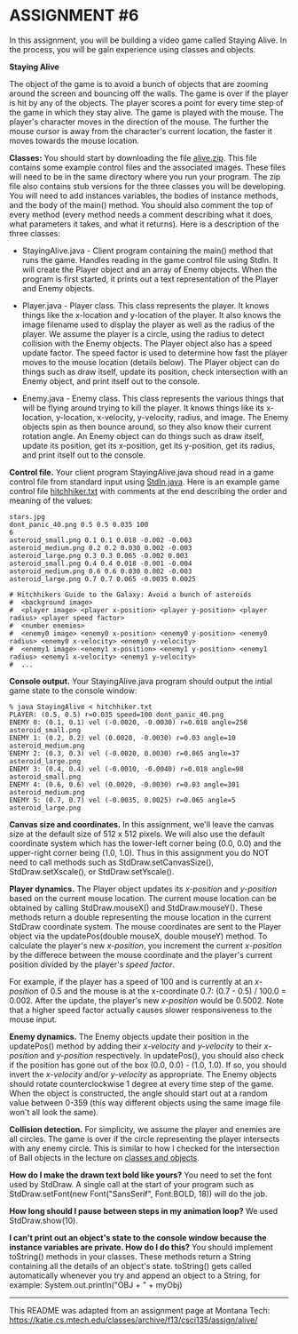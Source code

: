 # ASSIGNMENT #6  

In this assignment, you will be building a video game called Staying Alive. In the process, you will be gain experience using classes and objects.  
 
**Staying Alive**  

The object of the game is to avoid a bunch of objects that are zooming around the screen and bouncing off the walls. The game is over if the player is hit by any of the objects. The player scores a point for every time step of the game in which they stay alive. The game is played with the mouse. The player's character moves in the direction of the mouse. The further the mouse cursor is away from the character's current location, the faster it moves towards the mouse location.  

**Classes:** You should start by downloading the file [alive.zip](https://katie.cs.mtech.edu/classes/archive/f13/csci135/assign/alive/alive.zip). This file contains some example control files and the associated images. These files will need to be in the same directory where you run your program. The zip file also contains stub versions for the three classes you will be developing. You will need to add instances variables, the bodies of instance methods, and the body of the main() method. You should also comment the top of every method (every method needs a comment describing what it does, what parameters it takes, and what it returns). Here is a description of the three classes:  

* StayingAlive.java - Client program containing the main() method that runs the game. Handles reading in the game control file using StdIn. It will create the Player object and an array of Enemy objects. When the program is first started, it prints out a text representation of the Player and Enemy objects.  

* Player.java - Player class. This class represents the player. It knows things like the x-location and y-location of the player. It also knows the image filename used to display the player as well as the radius of the player. We assume the player is a circle, using the radius to detect collision with the Enemy objects. The Player object also has a speed update factor. The speed factor is used to determine how fast the player moves to the mouse location (details below). The Player object can do things such as draw itself, update its position, check intersection with an Enemy object, and print itself out to the console.  

* Enemy.java - Enemy class. This class represents the various things that will be flying around trying to kill the player. It knows things like its x-location, y-location, x-velocity, y-velocity, radius, and image. The Enemy objects spin as then bounce around, so they also know their current rotation angle. An Enemy object can do things such as draw itself, update its position, get its x-position, get its y-position, get its radius, and print itself out to the console.  

**Control file.** Your client program StayingAlive.java shoud read in a game control file from standard input using [StdIn.java](StdIn.java). Here is an example game control file [hitchhiker.txt](hitchhiker.txt) with comments at the end describing the order and meaning of the values:  

```
stars.jpg  
dont_panic_40.png 0.5 0.5 0.035 100  
6  
asteroid_small.png 0.1 0.1 0.018 -0.002 -0.003  
asteroid_medium.png 0.2 0.2 0.030 0.002 -0.003  
asteroid_large.png 0.3 0.3 0.065 -0.002 0.003  
asteroid_small.png 0.4 0.4 0.018 -0.001 -0.004  
asteroid_medium.png 0.6 0.6 0.030 0.002 -0.003  
asteroid_large.png 0.7 0.7 0.065 -0.0035 0.0025  

# Hitchhikers Guide to the Galaxy: Avoid a bunch of asteroids  
#  <background image>  
#  <player image> <player x-position> <player y-position> <player radius> <player speed factor>  
#  <number enemies>  
#  <enemy0 image> <enemy0 x-position> <enemy0 y-position> <enemy0 radius> <enemy0 x-velocity> <enemy0 y-velocity>  
#  <enemy1 image> <enemy1 x-position> <enemy1 y-position> <enemy1 radius> <enemy1 x-velocity> <enemy1 y-velocity>  
#  ...  
```

**Console output.** Your StayingAlive.java program should output the intial game state to the console window:  

```console
% java StayingAlive < hitchhiker.txt  
PLAYER: (0.5, 0.5) r=0.035 speed=100 dont_panic_40.png  
ENEMY 0: (0.1, 0.1) vel (-0.0020, -0.0030) r=0.018 angle=258 asteroid_small.png  
ENEMY 1: (0.2, 0.2) vel (0.0020, -0.0030) r=0.03 angle=10 asteroid_medium.png  
ENEMY 2: (0.3, 0.3) vel (-0.0020, 0.0030) r=0.065 angle=37 asteroid_large.png  
ENEMY 3: (0.4, 0.4) vel (-0.0010, -0.0040) r=0.018 angle=98 asteroid_small.png  
ENEMY 4: (0.6, 0.6) vel (0.0020, -0.0030) r=0.03 angle=301 asteroid_medium.png  
ENEMY 5: (0.7, 0.7) vel (-0.0035, 0.0025) r=0.065 angle=5 asteroid_large.png  
```

**Canvas size and coordinates.** In this assignment, we'll leave the canvas size at the default size of 512 x 512 pixels. We will also use the default coordinate system which has the lower-left corner being (0.0, 0.0) and the upper-right corner being (1.0, 1.0). Thus in this assignment you do NOT need to call methods such as StdDraw.setCanvasSize(), StdDraw.setXscale(), or StdDraw.setYscale().  

**Player dynamics.** The Player object updates its *x-position* and *y-position* based on the current mouse location. The current mouse location can be obtained by calling StdDraw.mouseX() and StdDraw.mouseY(). These methods return a double representing the mouse location in the current StdDraw coordinate system. The mouse coordinates are sent to the Player object via the updatePos(double mouseX, double mouseY) method. To calculate the player's new *x-position*, you increment the current *x-position* by the differece between the mouse coordinate and the player's current position divided by the player's *speed factor*.  

For example, if the player has a speed of 100 and is currently at an *x-position* of 0.5 and the mouse is at the x-coordinate 0.7: (0.7 - 0.5) / 100.0 = 0.002. After the update, the player's new *x-position* would be 0.5002. Note that a higher speed factor actually causes slower responsiveness to the mouse input.  

**Enemy dynamics.** The Enemy objects update their position in the updatePos() method by adding their *x-velocity* and *y-velocity* to their *x-position* and *y-position* respectively. In updatePos(), you should also check if the position has gone out of the box (0.0, 0.0) - (1.0, 1.0). If so, you should invert the *x-velocity* and/or *y-velocity* as appropriate. The Enemy objects should rotate counterclockwise 1 degree at every time step of the game. When the object is constructed, the angle should start out at a random value between 0-359 (this way different objects using the same image file won't all look the same).  

**Collision detection.** For simplicity, we assume the player and enemies are all circles. The game is over if the circle representing the player intersects with any enemy circle. This is similar to how I checked for the intersection of Ball objects in the lecture on [classes and objects](https://katie.cs.mtech.edu/classes/archive/f13/csci135/slides/135-classes-objects.pdf).  


**How do I make the drawn text bold like yours?** You need to set the font used by StdDraw. A single call at the start of your program such as StdDraw.setFont(new Font("SansSerif", Font.BOLD, 18)) will do the job.  

**How long should I pause between steps in my animation loop?** We used StdDraw.show(10).  

**I can't print out an object's state to the console window because the instance variables are private. How do I do this?** You should implement toString() methods in your classes. These methods return a String containing all the details of an object's state. toString() gets called automatically whenever you try and append an object to a String, for example: System.out.println("OBJ + " + myObj)  

---

This README was adapted from an assignment page at Montana Tech: https://katie.cs.mtech.edu/classes/archive/f13/csci135/assign/alive/

